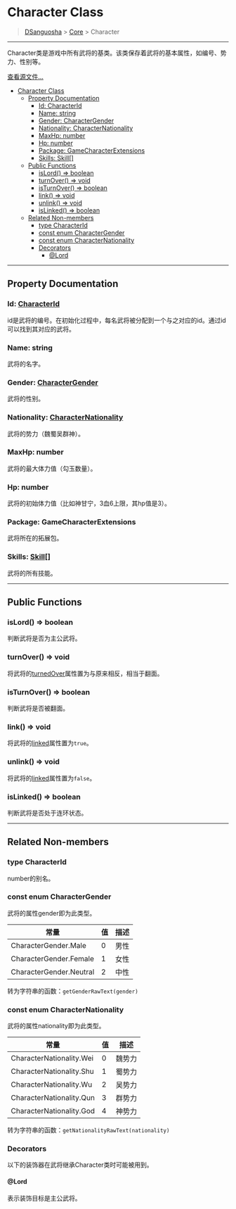 # Character Class

> [DSanguosha](../index.md) > [Core](./core_index.md) > Character

___

Character类是游戏中所有武将的基类。该类保存着武将的基本属性，如编号、势力、性别等。

[查看源文件...](../../src/core/characters/character.ts)

- [Character Class](#character-class)
  - [Property Documentation](#property-documentation)
    - [Id: CharacterId](#id-characterid)
    - [Name: string](#name-string)
    - [Gender: CharacterGender](#gender-charactergender)
    - [Nationality: CharacterNationality](#nationality-characternationality)
    - [MaxHp: number](#maxhp-number)
    - [Hp: number](#hp-number)
    - [Package: GameCharacterExtensions](#package-gamecharacterextensions)
    - [Skills: Skill[]](#skills-skill)
  - [Public Functions](#public-functions)
    - [isLord() => boolean](#islord--boolean)
    - [turnOver() => void](#turnover--void)
    - [isTurnOver() => boolean](#isturnover--boolean)
    - [link() => void](#link--void)
    - [unlink() => void](#unlink--void)
    - [isLinked() => boolean](#islinked--boolean)
  - [Related Non-members](#related-non-members)
    - [type CharacterId](#type-characterid)
    - [const enum CharacterGender](#const-enum-charactergender)
    - [const enum CharacterNationality](#const-enum-characternationality)
    - [Decorators](#decorators)
      - [@Lord](#lord)

___

## Property Documentation

### Id: [CharacterId](#type-characterid)
  
  id是武将的编号。在初始化过程中，每名武将被分配到一个与之对应的id。通过id可以找到其对应的武将。

### Name: string

  武将的名字。

### Gender: [CharacterGender](#const-enum-charactergender)

  武将的性别。

### Nationality: [CharacterNationality](#const-enum-characternationality)

  武将的势力（魏蜀吴群神）。

### MaxHp: number

  武将的最大体力值（勾玉数量）。

### Hp: number

  武将的初始体力值（比如神甘宁，3血6上限，其hp值是3）。

### Package: GameCharacterExtensions

  武将所在的拓展包。

### Skills: [Skill](./skill.md)[]

  武将的所有技能。
___

## Public Functions

### isLord() => boolean

  判断武将是否为主公武将。

### turnOver() => void

  将武将的[turnedOver](#turnedover)属性置为与原来相反，相当于翻面。

### isTurnOver() => boolean

  判断武将是否被翻面。

### link() => void

  将武将的[linked](#linked)属性置为`true`。

### unlink() => void

  将武将的[linked](#linked)属性置为`false`。

### isLinked() => boolean

  判断武将是否处于连环状态。

___

## Related Non-members

### type CharacterId

number的别名。

### const enum CharacterGender

  武将的属性gender即为此类型。

  | 常量                    | 值  | 描述 |
  | ----------------------- | --- | ---- |
  | CharacterGender.Male    | 0   | 男性 |
  | CharacterGender.Female  | 1   | 女性 |
  | CharacterGender.Neutral | 2   | 中性 |

  转为字符串的函数：`getGenderRawText(gender)`

### const enum CharacterNationality

  武将的属性nationality即为此类型。
  
  | 常量                     | 值  | 描述   |
  | ------------------------ | --- | ------ |
  | CharacterNationality.Wei | 0   | 魏势力 |
  | CharacterNationality.Shu | 1   | 蜀势力 |
  | CharacterNationality.Wu  | 2   | 吴势力 |
  | CharacterNationality.Qun | 3   | 群势力 |
  | CharacterNationality.God | 4   | 神势力 |

  转为字符串的函数：`getNationalityRawText(nationality)`

### Decorators

以下的装饰器在武将继承Character类时可能被用到。

#### @Lord

表示装饰目标是主公武将。

